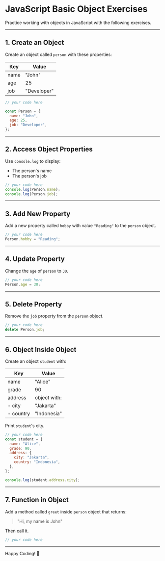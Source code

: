 # JavaScript Basic Object Exercises

Practice working with objects in JavaScript with the following exercises.

---

## 1. Create an Object

Create an object called `person` with these properties:

| Key  | Value       |
| ---- | ----------- |
| name | "John"      |
| age  | 25          |
| job  | "Developer" |

```javascript
// your code here

const Person = {
  name: "John",
  age: 25,
  job: "Developer",
};
```

---

## 2. Access Object Properties

Use `console.log` to display:

- The person's name
- The person's job

```javascript
// your code here
console.log(Person.name);
console.log(Person.job);
```

---

## 3. Add New Property

Add a new property called `hobby` with value `"Reading"` to the `person` object.

```javascript
// your code here
Person.hobby = "Reading";
```

---

## 4. Update Property

Change the `age` of `person` to `30`.

```javascript
// your code here
Person.age = 30;
```

---

## 5. Delete Property

Remove the `job` property from the `person` object.

```javascript
// your code here
delete Person.job;
```

---

## 6. Object Inside Object

Create an object `student` with:

| Key       | Value        |
| --------- | ------------ |
| name      | "Alice"      |
| grade     | 90           |
| address   | object with: |
| - city    | "Jakarta"    |
| - country | "Indonesia"  |

Print `student`'s city.

```javascript
// your code here
const student = {
  name: "Alice",
  grade: 90,
  address: {
    city: "Jakarta",
    country: "Indonesia",
  },
};

console.log(student.address.city);
```

---

## 7. Function in Object

Add a method called `greet` inside `person` object that returns:

> "Hi, my name is John"

Then call it.

```javascript
// your code here
```

---

Happy Coding! 🚀
